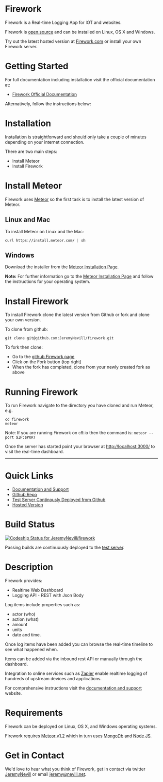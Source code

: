 Firework
========

Firework is a Real-time Logging App for IOT and websites.

Firework is [open source](https://github.com/JeremyNevill/firework) and can be installed on Linux, OS X and Windows.

Try out the latest hosted version at [Firework.com](http://firework.com) or install your own Firework server.


# Getting Started

For full documentation including installation visit the official documentation at:

* [Firework Official Documentation](http://docs.firework.com/v1.0/docs)

Alternatively, follow the instructions below:


# Installation

Installation is straightforward and should only take a couple of minutes depending on your internet connection.  

There are two main steps:

* Install Meteor
* Install Firework


# Install Meteor

Firework uses [Meteor](https://www.meteor.com/) so the first task is to install the latest version of Meteor.  


## Linux and Mac

To install Meteor on Linux and the Mac:

```
curl https://install.meteor.com/ | sh
```


## Windows

Download the installer from the [Meteor Installation Page](https://www.meteor.com/install).

**Note:** For further information go to the [Meteor Installation Page](https://www.meteor.com/install) and follow the instructions for your operating system.


# Install Firework

To install Firework clone the latest version from Github or fork and clone your own version.

To clone from github:

```
git clone git@github.com:JeremyNevill/firework.git
```
      
To fork then clone:

* Go to the [github Firework page](https://github.com/JeremyNevill/firework) 
* Click on the Fork button (top right)
* When the fork has completed, clone from your newly created fork as above


# Running Firework

To run Firework navigate to the directory you have cloned and run Meteor, e.g. 

```
cd firework
meteor
```

Note: If you are running Firework on c9.io then the command is: ```meteor --port $IP:$PORT```

Once the server has started point your browser at [http://localhost:3000/](http://localhost:3000/) to visit the real-time dashboard.
 

---

# Quick Links

* [Documentation and Support](http://docs.firework.com)
* [Github Repo](https://github.com/JeremyNevill/firework)
* [Test Server Continously Deployed from Github](http://fwktest.firework.com)
* [Hosted Version](http://firework.com)


# Build Status

[ ![Codeship Status for JeremyNevill/firework](https://codeship.com/projects/97a5df70-7d9d-0132-709d-2e32b970dd46/status?branch=master)](https://codeship.com/projects/56753)

Passing builds are continuously deployed to the [test server](http://fwktest.firework.com). 


# Description

Firework provides:

* Realtime Web Dashboard
* Logging API - REST with Json Body

Log items include properties such as:

* actor (who)
* action (what)
* amount
* units
* date and time.

Once log items have been added you can browse the real-time timeline to see what happened when.

Items can be added via the inbound rest API or manually through the dashboard.

Integration to online services such as [Zapier](https://zapier.com) enable realtime logging of hundreds of upstream devices and applications.

For comprehensive instructions visit the [documentation and support](http://docs.firework.com) website.


# Requirements

Firework can be deployed on Linux, OS X, and Windows operating systems.

Firework requires [Meteor v1.2](https://www.meteor.com) which in turn uses [MongoDb](http://www.mongodb.com) and [Node JS](https://nodejs.org).


# Get in Contact

We'd love to hear what you think of Firework, get in contact via twitter [JeremyNevill](https://twitter.com/JeremyNevill) or
email [jeremy@nevill.net](mailto:jeremy@nevill.net).

